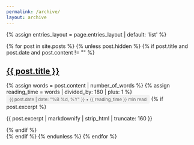 ```yaml
---
permalink: /archive/
layout: archive
---
```


{% assign entries_layout = page.entries_layout | default: 'list' %}
<div class="entries-{{ entries_layout }}">
  {% for post in site.posts %}
    {% unless post.hidden %}
      {% if post.title and post.date and post.content != "" %}
        <div class="archive__item">
          <h2 class="archive__item-title">
            <a href="{{ post.url }}">{{ post.title }}</a>
          </h2>
          {% assign words = post.content | number_of_words %}
          {% assign reading_time = words | divided_by: 180 | plus: 1 %}
          <span class="post-meta">
            {{ post.date | date: "%B %d, %Y" }} • {{ reading_time }} min read
          </span>
          {% if post.excerpt %}
            <p class="archive__item-excerpt">
              {{ post.excerpt | markdownify | strip_html | truncate: 160 }}
            </p>
          {% endif %}
        </div>
      {% endif %}
    {% endunless %}
  {% endfor %}
</div>

<style>
.post-meta {
  display: inline-block;
  padding: 4px 8px;
  background-color: #f2f2f2;
  border-radius: 4px;
  font-size: 0.85em;
  color: #666;
}
</style>